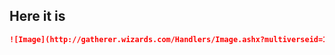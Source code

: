 ## Here it is

```markdown
![Image](http://gatherer.wizards.com/Handlers/Image.ashx?multiverseid=159831&type=card)
```

